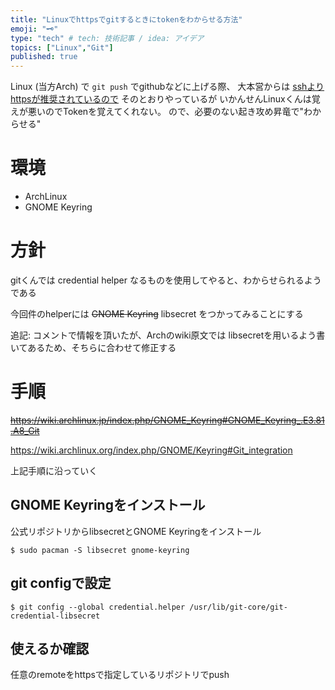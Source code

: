 ```yaml
---
title: "Linuxでhttpsでgitするときにtokenをわからせる方法"
emoji: "🗝️"
type: "tech" # tech: 技術記事 / idea: アイデア
topics: ["Linux","Git"]
published: true
---
```


Linux (当方Arch) で `git push` でgithubなどに上げる際、
大本営からは [sshよりhttpsが推奨されているので](https://docs.github.com/en/github/using-git/which-remote-url-should-i-use#cloning-with-https-urls-recommended) そのとおりやっているが
いかんせんLinuxくんは覚えが悪いのでTokenを覚えてくれない。
ので、必要のない起き攻め昇竜で"わからせる"

# 環境

- ArchLinux
- GNOME Keyring

# 方針

gitくんでは credential helper なるものを使用してやると、わからせられるようである

今回件のhelperには ~~GNOME Keyring~~ libsecret をつかってみることにする

追記: コメントで情報を頂いたが、Archのwiki原文では libsecretを用いるよう書いてあるため、そちらに合わせて修正する

# 手順

~~https://wiki.archlinux.jp/index.php/GNOME_Keyring#GNOME_Keyring_.E3.81.A8_Git~~

https://wiki.archlinux.org/index.php/GNOME/Keyring#Git_integration

上記手順に沿っていく

## GNOME Keyringをインストール

公式リポジトリからlibsecretとGNOME Keyringをインストール

```
$ sudo pacman -S libsecret gnome-keyring
```

## git configで設定

```
$ git config --global credential.helper /usr/lib/git-core/git-credential-libsecret
```

## 使えるか確認

任意のremoteをhttpsで指定しているリポジトリでpush
